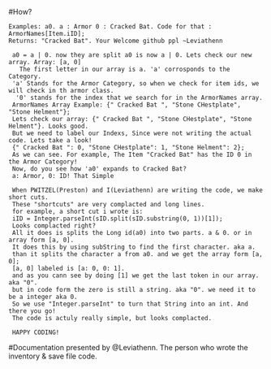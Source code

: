 #How?


    Examples: a0. a : Armor 0 : Cracked Bat. Code for that : ArmorNames[Item.iID]; 
    Returns: "Cracked Bat". Your Welcome github ppl ~Leviathenn
    
     a0 = a | 0. now they are split a0 is now a | 0. Lets check our new array. Array: [a, 0]
       The first letter in our array is a. 'a' corrosponds to the Category.
     'a' Stands for the Armor Category, so when we check for item ids, we will check in th armor class.
      '0' stands for the index that we search for in the ArmorNames array. 
     ArmorNames Array Example: {" Cracked Bat ", "Stone CHestplate", "Stone Helment"};
     Lets check our array: {" Cracked Bat ", "Stone CHestplate", "Stone Helment"}. Looks good.
     But we need to label our Indexs, Since were not writing the actual code. Lets take a look!
     {" Cracked Bat ": 0, "Stone CHestplate": 1, "Stone Helment": 2};
     As we can see. For example, The Item "Cracked Bat" has the ID 0 in the Armor Category!
     Now, do you see how 'a0' expands to Cracked Bat?
     a: Armor, 0: ID! That Simple
     
     When PWITZEL(Preston) and I(Leviathenn) are writing the code, we make short cuts.
     These "shortcuts" are very complacted and long lines. 
     for example, a short cut i wrote is:
     iID = Integer.parseInt(sID.split(sID.substring(0, 1))[1]); 
     Looks complacted right?
     All it does is splits the Long id(a0) into two parts. a & 0. or in array form [a, 0].
     It does this by using subString to find the first character. aka a.
     than it splits the character a from a0. and we get the array form [a, 0];
     [a, 0] labeled is [a: 0, 0: 1].
     and as you cann see by doing [1] we get the last token in our array. aka "0".
     but in code form the zero is still a string. aka "0". we need it to be a integer aka 0.
     So we use "Integer.parseInt" to turn that String into an int. And there you go!
     The code is actuly really simple, but looks complacted.
     
     HAPPY CODING!
     

#Documentation presented by @Leviathenn. The person who wrote the inventory & save file code.
     
     
     
     